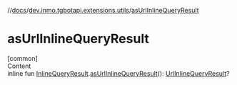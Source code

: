 //[docs](../../index.md)/[dev.inmo.tgbotapi.extensions.utils](index.md)/[asUrlInlineQueryResult](as-url-inline-query-result.md)



# asUrlInlineQueryResult  
[common]  
Content  
inline fun [InlineQueryResult](../dev.inmo.tgbotapi.types.InlineQueries.InlineQueryResult.abstracts/-inline-query-result/index.md).[asUrlInlineQueryResult](as-url-inline-query-result.md)(): [UrlInlineQueryResult](../dev.inmo.tgbotapi.types.InlineQueries.InlineQueryResult.abstracts/-url-inline-query-result/index.md)?  



